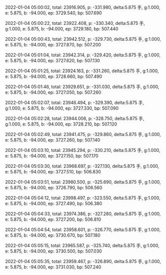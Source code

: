 2022-01-04 05:00:02, total: 23916.905, p: -331.980, delta:5.875 手, g:1.000, e: 5.875, b: -94.000, ep: 3729.540, bp: 507.690

2022-01-04 05:00:22, total: 23922.408, p: -330.340, delta:5.875 手, g:1.000, e: 5.875, b: -94.000, ep: 3729.180, bp: 507.440

2022-01-04 05:00:43, total: 23942.512, p: -329.730, delta:5.875 手, g:1.000, e: 5.875, b: -94.000, ep: 3727.870, bp: 507.200

2022-01-04 05:01:04, total: 23942.314, p: -329.420, delta:5.875 手, g:1.000, e: 5.875, b: -94.000, ep: 3727.620, bp: 507.130

2022-01-04 05:01:25, total: 23924.163, p: -331.260, delta:5.875 手, g:1.000, e: 5.875, b: -94.000, ep: 3728.660, bp: 507.490

2022-01-04 05:01:46, total: 23929.651, p: -331.030, delta:5.875 手, g:1.000, e: 5.875, b: -94.000, ep: 3727.050, bp: 507.260

2022-01-04 05:02:07, total: 23946.494, p: -329.390, delta:5.875 手, g:1.000, e: 5.875, b: -94.000, ep: 3727.330, bp: 507.090

2022-01-04 05:02:28, total: 23944.006, p: -328.750, delta:5.875 手, g:1.000, e: 5.875, b: -94.000, ep: 3728.210, bp: 507.120

2022-01-04 05:02:49, total: 23941.475, p: -329.860, delta:5.875 手, g:1.000, e: 5.875, b: -94.000, ep: 3727.260, bp: 507.140

2022-01-04 05:03:10, total: 23945.294, p: -330.210, delta:5.875 手, g:1.000, e: 5.875, b: -94.000, ep: 3727.150, bp: 507.170

2022-01-04 05:03:30, total: 23968.697, p: -327.130, delta:5.875 手, g:1.000, e: 5.875, b: -94.000, ep: 3727.510, bp: 506.830

2022-01-04 05:03:51, total: 23980.500, p: -325.690, delta:5.875 手, g:1.000, e: 5.875, b: -94.000, ep: 3726.790, bp: 506.560

2022-01-04 05:04:12, total: 23998.497, p: -323.550, delta:5.875 手, g:1.000, e: 5.875, b: -94.000, ep: 3727.490, bp: 506.380

2022-01-04 05:04:33, total: 23974.386, p: -327.280, delta:5.875 手, g:1.000, e: 5.875, b: -94.000, ep: 3727.200, bp: 506.810

2022-01-04 05:04:54, total: 23958.601, p: -326.770, delta:5.875 手, g:1.000, e: 5.875, b: -94.000, ep: 3730.670, bp: 507.180

2022-01-04 05:05:15, total: 23965.587, p: -325.740, delta:5.875 手, g:1.000, e: 5.875, b: -94.000, ep: 3730.500, bp: 507.030

2022-01-04 05:05:35, total: 23959.467, p: -326.890, delta:5.875 手, g:1.000, e: 5.875, b: -94.000, ep: 3731.030, bp: 507.240